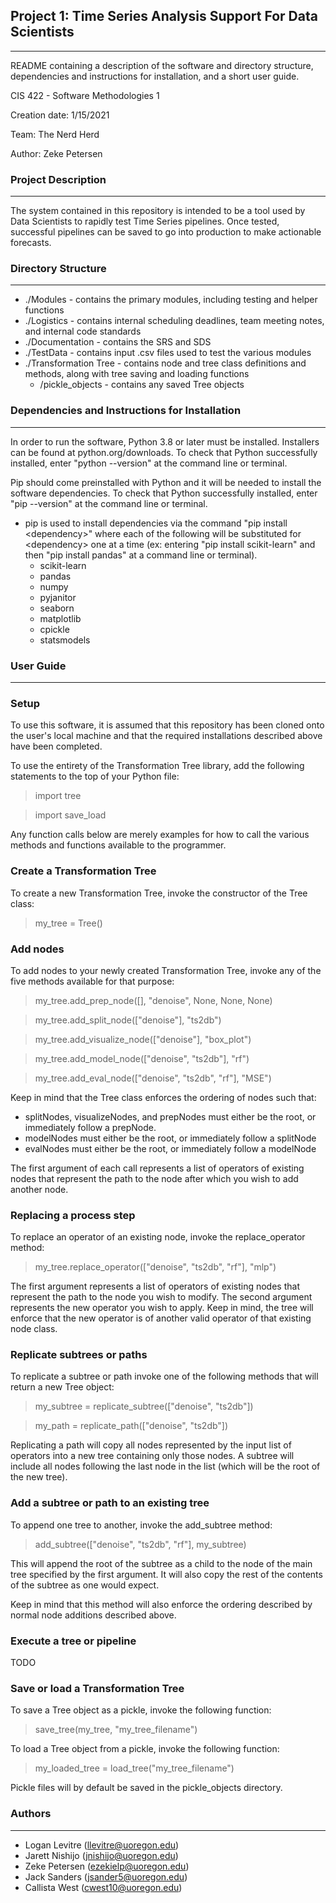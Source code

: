 ## Project 1: Time Series Analysis Support For Data Scientists
---------------------------------------------------------------
README containing a description of the software and directory structure,
dependencies and instructions for installation, and a short user guide.

CIS 422 - Software Methodologies 1

Creation date: 1/15/2021

Team: The Nerd Herd

Author: Zeke Petersen


### Project Description
-----------------------
The system contained in this repository is intended to be a tool used by Data
Scientists to rapidly test Time Series pipelines. Once tested, successful
pipelines can be saved to go into production to make actionable forecasts.


### Directory Structure
-----------------------
* ./Modules - contains the primary modules, including testing and helper functions
* ./Logistics - contains internal scheduling deadlines, team meeting notes,
and internal code standards
* ./Documentation - contains the SRS and SDS
* ./TestData - contains input .csv files used to test the various modules
* ./Transformation Tree - contains node and tree class definitions and methods,
along with tree saving and loading functions
    * /pickle_objects - contains any saved Tree objects


### Dependencies and Instructions for Installation
--------------------------------------------------
In order to run the software, Python 3.8 or later must be installed. Installers
can be found at python.org/downloads. To check that Python successfully installed,
enter "python --version" at the command line or terminal.

Pip should come preinstalled with Python and it will be needed to install the
software dependencies. To check that Python successfully installed,
enter "pip --version" at the command line or terminal.

* pip is used to install dependencies via the command "pip install \<dependency\>"
where each of the following will be substituted for \<dependency\> one at a time
(ex: entering "pip install scikit-learn" and then "pip install pandas" at a command line or
terminal).
    * scikit-learn
    * pandas
    * numpy
    * pyjanitor
    * seaborn
    * matplotlib
    * cpickle
    * statsmodels

### User Guide
--------------
### **Setup**

To use this software, it is assumed that this repository has been cloned onto
the user's local machine and that the required installations described above
have been completed.

To use the entirety of the Transformation Tree library, add the following
statements to the top of your Python file:

> import tree

> import save_load

Any function calls below are merely examples for how to call the various methods
and functions available to the programmer.

### **Create a Transformation Tree**

To create a new Transformation Tree, invoke the constructor of the Tree class:

> my_tree = Tree()

### **Add nodes**

To add nodes to your newly created Transformation Tree, invoke any of the five
methods available for that purpose:

> my_tree.add_prep_node([], "denoise", None, None, None)

> my_tree.add_split_node(["denoise"], "ts2db")

> my_tree.add_visualize_node(["denoise"], "box_plot")

> my_tree.add_model_node(["denoise", "ts2db"], "rf")

> my_tree.add_eval_node(["denoise", "ts2db", "rf"], "MSE")

Keep in mind that the Tree class enforces the ordering of nodes such that:
* splitNodes, visualizeNodes, and prepNodes must either be the root, or
immediately follow a prepNode.
* modelNodes must either be the root, or immediately follow a splitNode
* evalNodes must either be the root, or immediately follow a modelNode

The first argument of each call represents a list of operators of existing nodes
that represent the path to the node after which you wish to add another node.

### **Replacing a process step**

To replace an operator of an existing node, invoke the replace_operator
method:

> my_tree.replace_operator(["denoise", "ts2db", "rf"], "mlp")

The first argument represents a list of operators of existing nodes that
represent the path to the node you wish to modify. The second argument
represents the new operator you wish to apply. Keep in mind, the tree will
enforce that the new operator is of another valid operator of that existing
node class.

### **Replicate subtrees or paths**

To replicate a subtree or path invoke one of the following methods that will
return a new Tree object:

> my_subtree = replicate_subtree(["denoise", "ts2db"])

> my_path = replicate_path(["denoise", "ts2db"])

Replicating a path will copy all nodes represented by the input list of operators
into a new tree containing only those nodes. A subtree will include all nodes
following the last node in the list (which will be the root of the new tree).

### **Add a subtree or path to an existing tree**

To append one tree to another, invoke the add_subtree method:

> add_subtree(["denoise", "ts2db", "rf"], my_subtree)

This will append the root of the subtree as a child to the node of the main tree
specified by the first argument. It will also copy the rest of the contents of
the subtree as one would expect.

Keep in mind that this method will also enforce the ordering described by normal
node additions described above.

### **Execute a tree or pipeline**
TODO

### **Save or load a Transformation Tree**

To save a Tree object as a pickle, invoke the following function:

> save_tree(my_tree, "my_tree_filename")

To load a Tree object from a pickle, invoke the following function:

> my_loaded_tree = load_tree("my_tree_filename")

Pickle files will by default be saved in the pickle_objects directory.

### Authors
-----------
* Logan Levitre (llevitre@uoregon.edu)
* Jarett Nishijo (jnishijo@uoregon.edu)
* Zeke Petersen (ezekielp@uoregon.edu)
* Jack Sanders  (jsander5@uoregon.edu)
* Callista West (cwest10@uoregon.edu)
